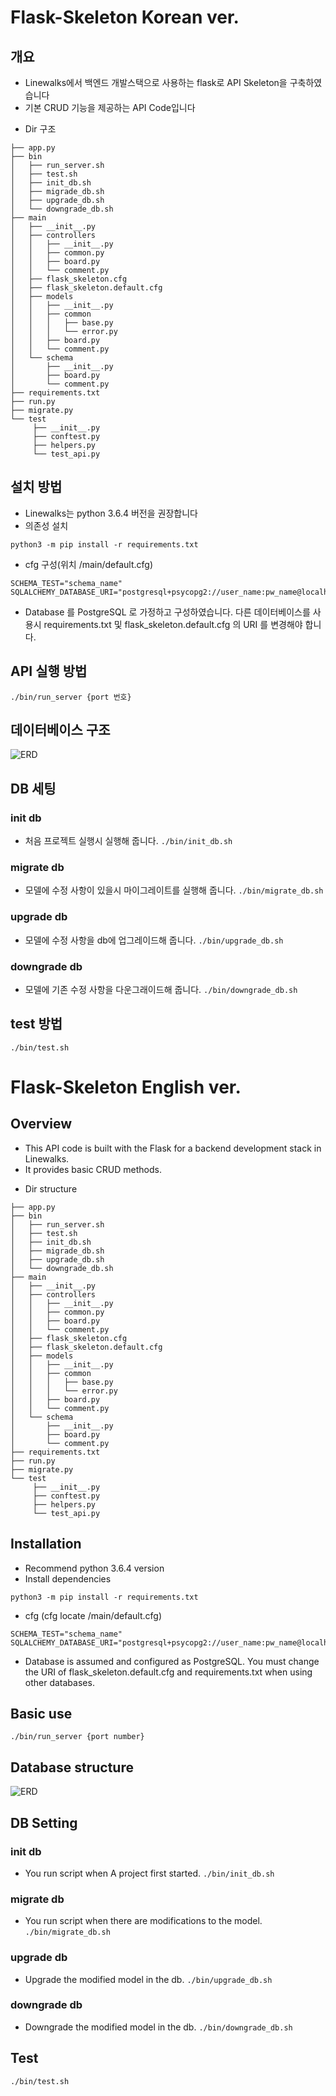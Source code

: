 # Flask-Skeleton Korean ver.
## 개요
- Linewalks에서 백엔드 개발스택으로 사용하는 flask로 API Skeleton을 구축하였습니다
- 기본 CRUD 기능을 제공하는 API Code입니다

* Dir 구조
```
├── app.py
├── bin
│   ├── run_server.sh
│   ├── test.sh
│   ├── init_db.sh
│   ├── migrade_db.sh
│   ├── upgrade_db.sh
│   └── downgrade_db.sh
├── main
│   ├── __init__.py
│   ├── controllers
│   │   ├── __init__.py
│   │   ├── common.py
│   │   ├── board.py
│   │   └── comment.py
│   ├── flask_skeleton.cfg
│   ├── flask_skeleton.default.cfg
│   ├── models
│   │   ├── __init__.py
│   │   ├── common
│   │   │   ├── base.py
│   │   │   └── error.py
│   │   ├── board.py
│   │   └── comment.py
│   └── schema
│       ├── __init__.py
│       ├── board.py
│       └── comment.py
├── requirements.txt
├── run.py
├── migrate.py
└── test
     ├── __init__.py
     ├── conftest.py
     ├── helpers.py
     └── test_api.py
```

## 설치 방법
- Linewalks는 python 3.6.4 버전을 권장합니다
- 의존성 설치
```
python3 -m pip install -r requirements.txt
```
- cfg 구성(위치 /main/default.cfg)
```
SCHEMA_TEST="schema_name"
SQLALCHEMY_DATABASE_URI="postgresql+psycopg2://user_name:pw_name@localhost:5432/db_name"
```
- Database 를 PostgreSQL 로 가정하고 구성하였습니다. 다른 데이터베이스를 사용시 requirements.txt 및 flask_skeleton.default.cfg 의 URI 를 변경해야 합니다.

## API 실행 방법
`./bin/run_server {port 번호}`

##  데이터베이스 구조
 ![ERD](https://user-images.githubusercontent.com/80883063/145939343-8256b629-af16-4524-b0fe-8f8403ebd8b6.PNG)

## DB 세팅
### init db
- 처음 프로젝트 실행시 실행해 줍니다.
`./bin/init_db.sh`

### migrate db
- 모델에 수정 사항이 있을시 마이그레이트를 실행해 줍니다.
`./bin/migrate_db.sh`

### upgrade db
- 모델에 수정 사항을 db에 업그레이드해 줍니다.
`./bin/upgrade_db.sh`

### downgrade db
- 모델에 기존 수정 사항을 다운그래이드해 줍니다.
`./bin/downgrade_db.sh`

## test 방법
`./bin/test.sh`


# Flask-Skeleton English ver. 
## Overview
- This API code is built with the Flask for a backend development stack in Linewalks.
- It provides basic CRUD methods.

* Dir structure
```
├── app.py
├── bin
│   ├── run_server.sh
│   ├── test.sh
│   ├── init_db.sh
│   ├── migrade_db.sh
│   ├── upgrade_db.sh
│   └── downgrade_db.sh
├── main
│   ├── __init__.py
│   ├── controllers
│   │   ├── __init__.py
│   │   ├── common.py
│   │   ├── board.py
│   │   └── comment.py
│   ├── flask_skeleton.cfg
│   ├── flask_skeleton.default.cfg
│   ├── models
│   │   ├── __init__.py
│   │   ├── common
│   │   │   ├── base.py
│   │   │   └── error.py
│   │   ├── board.py
│   │   └── comment.py
│   └── schema
│       ├── __init__.py
│       ├── board.py
│       └── comment.py
├── requirements.txt
├── run.py
├── migrate.py
└── test
     ├── __init__.py
     ├── conftest.py
     ├── helpers.py
     └── test_api.py
```

## Installation
- Recommend python 3.6.4 version
- Install dependencies
```
python3 -m pip install -r requirements.txt
```
- cfg (cfg locate /main/default.cfg)
```
SCHEMA_TEST="schema_name"
SQLALCHEMY_DATABASE_URI="postgresql+psycopg2://user_name:pw_name@localhost:5432/db_name"
```
- Database is assumed and configured as PostgreSQL. You must change the URI of flask_skeleton.default.cfg and requirements.txt when using other databases.

## Basic use
`./bin/run_server {port number}`

## Database structure
 ![ERD](https://user-images.githubusercontent.com/80883063/145939343-8256b629-af16-4524-b0fe-8f8403ebd8b6.PNG)

## DB Setting
### init db
- You run script when A project first started.
`./bin/init_db.sh`

### migrate db
- You run script when there are modifications to the model.
`./bin/migrate_db.sh`

### upgrade db
- Upgrade the modified model in the db.
`./bin/upgrade_db.sh`

### downgrade db
- Downgrade the modified model in the db.
`./bin/downgrade_db.sh`

## Test 
`./bin/test.sh`
